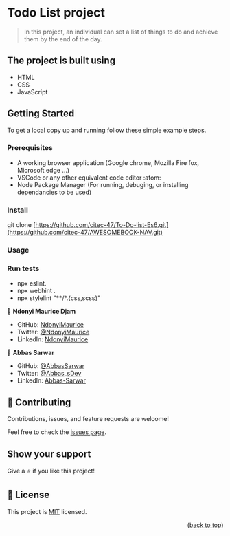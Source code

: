 
# Todo List project

>In this project, an individual can set a list of things to do and achieve them by the end of the day.


## The project is built using

- HTML
- CSS
- JavaScript 

## Getting Started

To get a local copy up and running follow these simple example steps.

### Prerequisites

- A working browser application (Google chrome, Mozilla Fire fox, Microsoft edge ...)
- VSCode or any other equivalent code editor :atom:
- Node Package Manager (For running, debuging, or installing dependancies to be used)

### Install
git clone [https://github.com/citec-47/To-Do-list-Es6.git](https://github.com/citec-47/AWESOMEBOOK-NAV.git)
### Usage

### Run tests
- npx eslint.
- npx webhint .
- npx stylelint "**/*.{css,scss}"

👤 **Ndonyi Maurice Djam**

- GitHub: [NdonyiMaurice](https://github.com/citec-47)
- Twitter: [@NdonyiMaurice](https://twitter.com/Ndonyi4)
- LinkedIn: [NdonyiMaurice](https://www.linkedin.com/in/ndonyi-maurice-b5b49b22b/)

👤 **Abbas Sarwar**

- GitHub: [@AbbasSarwar](https://github.com/AbbasSarwar)
- Twitter: [@Abbas_sDev](https://twitter.com/Abbas_sDev)
- LinkedIn: [Abbas-Sarwar](https://www.linkedin.com/in/abbas-sarwar-4a0b16257/)

## 🤝 Contributing

Contributions, issues, and feature requests are welcome!

Feel free to check the [issues page](https://github.com/citec-47/To-Do-list-Es6/issues).

## Show your support

Give a ⭐️ if you like this project!


## 📝 License

This project is [MIT](./LICENSE.md) licensed.
<p align="right">(<a href="#readme-top">back to top</a>)</p>


